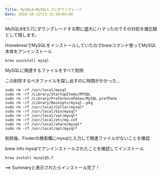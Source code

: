 ```yaml
---
Title: MySQL8→MySQL5.7にダウングレード
Date: 2019-10-12T23:15:26+09:00
---
```


MySQL8を5.7にダウングレードする際に盛大にハマったのでその対処を備忘録として残します。

HomebrewでMySQLをインストールしていたのでbrewコマンド使ってMySQL本体をアンインストール

```
brew uninstall mysql
```

MySQLに関連するファイルをすべて削除

この削除するべきファイルを探し出すのに時間がかかった…

```
sudo rm -rf /usr/local/mysql
sudo rm -rf /Library/StartupItems/MYSQL
sudo rm -rf /Library/PreferencePanes/MySQL.prefPane
sudo rm -rf /Library/Receipts/mysql-.pkg
sudo rm -rf /usr/local/Cellar/mysql*
sudo rm -rf /usr/local/bin/mysql*
sudo rm -rf /usr/local/var/mysql*
sudo rm -rf /usr/local/etc/my.cnf
sudo rm -rf /usr/local/share/mysql*
sudo rm -rf /usr/local/opt/mysql*
```

削除後、Finderの検索欄にmysqlと入力して関連ファイルがないことを確認

brew info mysqlでアンインストールされたことを確認してインストール

```
brew install mysql@5.7
```

==> Summaryと表示されたらインストール完了！

